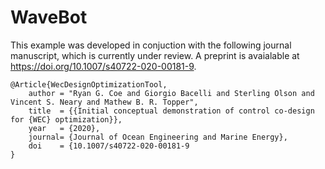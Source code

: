 # WaveBot

This example was developed in conjuction with the following journal manuscript, which is currently under review.
A preprint is avaialable at <https://doi.org/10.1007/s40722-020-00181-9>.

```
@Article{WecDesignOptimizationTool,
	author = "Ryan G. Coe and Giorgio Bacelli and Sterling Olson and Vincent S. Neary and Mathew B. R. Topper",
  	title  = {{Initial conceptual demonstration of control co-design for {WEC} optimization}},
  	year   = {2020},
  	journal= {Journal of Ocean Engineering and Marine Energy},
  	doi    = {10.1007/s40722-020-00181-9
}
```
